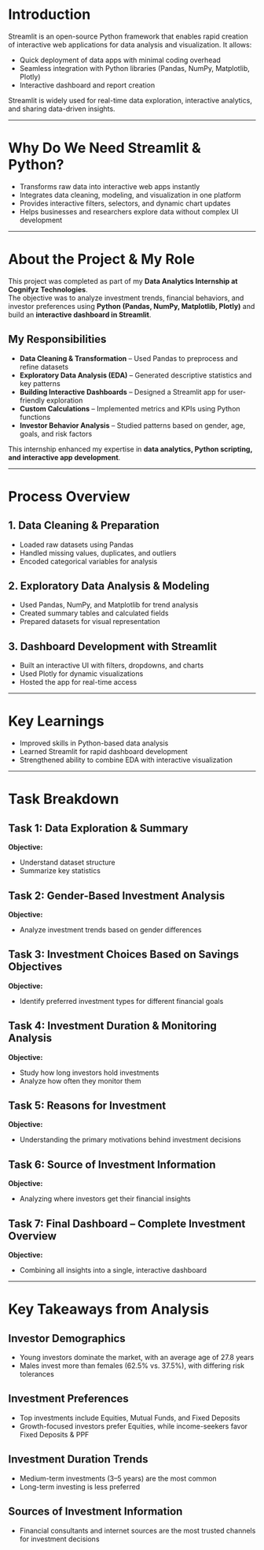 # Introduction
Streamlit is an open-source Python framework that enables rapid creation of interactive web applications for data analysis and visualization. It allows:  
- Quick deployment of data apps with minimal coding overhead  
- Seamless integration with Python libraries (Pandas, NumPy, Matplotlib, Plotly)  
- Interactive dashboard and report creation  

Streamlit is widely used for real-time data exploration, interactive analytics, and sharing data-driven insights.  

---

# Why Do We Need Streamlit & Python?
- Transforms raw data into interactive web apps instantly  
- Integrates data cleaning, modeling, and visualization in one platform  
- Provides interactive filters, selectors, and dynamic chart updates  
- Helps businesses and researchers explore data without complex UI development  

---

# About the Project & My Role
This project was completed as part of my **Data Analytics Internship at Cognifyz Technologies**.  
The objective was to analyze investment trends, financial behaviors, and investor preferences using **Python (Pandas, NumPy, Matplotlib, Plotly)** and build an **interactive dashboard in Streamlit**.

## My Responsibilities
- **Data Cleaning & Transformation** – Used Pandas to preprocess and refine datasets  
- **Exploratory Data Analysis (EDA)** – Generated descriptive statistics and key patterns  
- **Building Interactive Dashboards** – Designed a Streamlit app for user-friendly exploration  
- **Custom Calculations** – Implemented metrics and KPIs using Python functions  
- **Investor Behavior Analysis** – Studied patterns based on gender, age, goals, and risk factors  

This internship enhanced my expertise in **data analytics, Python scripting, and interactive app development**.  

---

# Process Overview

## 1. Data Cleaning & Preparation
- Loaded raw datasets using Pandas  
- Handled missing values, duplicates, and outliers  
- Encoded categorical variables for analysis  

## 2. Exploratory Data Analysis & Modeling
- Used Pandas, NumPy, and Matplotlib for trend analysis  
- Created summary tables and calculated fields  
- Prepared datasets for visual representation  

## 3. Dashboard Development with Streamlit
- Built an interactive UI with filters, dropdowns, and charts  
- Used Plotly for dynamic visualizations  
- Hosted the app for real-time access  

---

# Key Learnings
- Improved skills in Python-based data analysis  
- Learned Streamlit for rapid dashboard development  
- Strengthened ability to combine EDA with interactive visualization  

---

# Task Breakdown

## Task 1: Data Exploration & Summary
**Objective:**  
- Understand dataset structure  
- Summarize key statistics  

## Task 2: Gender-Based Investment Analysis
**Objective:**  
- Analyze investment trends based on gender differences  

## Task 3: Investment Choices Based on Savings Objectives
**Objective:**  
- Identify preferred investment types for different financial goals  

## Task 4: Investment Duration & Monitoring Analysis
**Objective:**  
- Study how long investors hold investments  
- Analyze how often they monitor them  

## Task 5: Reasons for Investment
**Objective:**  
- Understanding the primary motivations behind investment decisions  

## Task 6: Source of Investment Information
**Objective:**  
- Analyzing where investors get their financial insights  

## Task 7: Final Dashboard – Complete Investment Overview
**Objective:**  
- Combining all insights into a single, interactive dashboard  

---

# Key Takeaways from Analysis

## Investor Demographics
- Young investors dominate the market, with an average age of 27.8 years  
- Males invest more than females (62.5% vs. 37.5%), with differing risk tolerances  

## Investment Preferences
- Top investments include Equities, Mutual Funds, and Fixed Deposits  
- Growth-focused investors prefer Equities, while income-seekers favor Fixed Deposits & PPF  

## Investment Duration Trends
- Medium-term investments (3–5 years) are the most common  
- Long-term investing is less preferred  

## Sources of Investment Information
- Financial consultants and internet sources are the most trusted channels for investment decisions  

